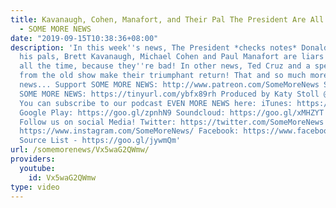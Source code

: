```yaml
---
title: Kavanaugh, Cohen, Manafort, and Their Pal The President Are All Just Liars
  - SOME MORE NEWS
date: "2019-09-15T10:38:36+08:00"
description: 'In this week''s news, The President *checks notes* Donald Trump and
  his pals, Brett Kavanaugh, Michael Cohen and Paul Manafort are liars and they lie
  all the time, because they''re bad! In other news, Ted Cruz and a special segment
  from the old show make their triumphant return! That and so much more news! So much
  news... Support SOME MORE NEWS: http://www.patreon.com/SomeMoreNews SUBSCRIBE to
  SOME MORE NEWS: https://tinyurl.com/ybfx89rh Produced by Katy Stoll @KatyStoll.
  You can subscribe to our podcast EVEN MORE NEWS here: iTunes: https://goo.gl/bveu8q
  Google Play: https://goo.gl/zpnhN9 Soundcloud: https://goo.gl/xMHZYT Stitcher: https://goo.gl/ZFdRhp
  Follow us on social Media! Twitter: https://twitter.com/SomeMoreNews Instagram:
  https://www.instagram.com/SomeMoreNews/ Facebook: https://www.facebook.com/SomeMoreNews/
  Source List - https://goo.gl/jywmQm'
url: /somemorenews/Vx5waG2QWmw/
providers:
  youtube:
    id: Vx5waG2QWmw
type: video
---
```

